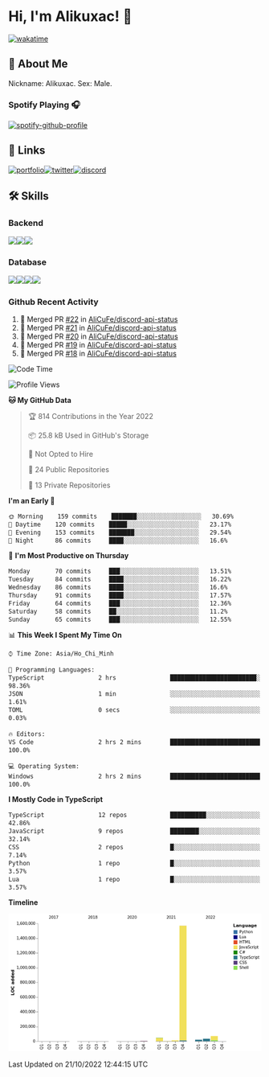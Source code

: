 # Hi, I'm Alikuxac! 👋
[![wakatime](https://wakatime.com/badge/user/f351a39f-05c3-4440-84c7-6444ba23d95e.svg)](https://wakatime.com/@alikuxac)
## 🚀 About Me
Nickname: Alikuxac.
Sex: Male.

### Spotify Playing 🎧
[![spotify-github-profile](https://spotify-github-profile.vercel.app/api/view?uid=1ug46od67cxvdqjx4zr7l33i4&cover_image=true&theme=natemoo-re&bar_color=53b14f&bar_color_cover=false)](https://open.spotify.com/user/1ug46od67cxvdqjx4zr7l33i4)

## 🔗 Links
[![portfolio][portfolio-badge]][website-link][![twitter][twitter-badge]][twitter-link][![discord][discord-badge]][discord-link]

## 🛠 Skills
<!---### Frontend--->

### Backend
[![](https://img.shields.io/badge/C%23-239120?style=for-the-badge&logo=c-sharp&logoColor=white)]()[![](https://img.shields.io/badge/JavaScript-F7DF1E?style=for-the-badge&logo=javascript&logoColor=black)]()[![](https://img.shields.io/badge/TypeScript-007ACC?style=for-the-badge&logo=typescript&logoColor=white)]()
### Database
[![](https://img.shields.io/badge/MySQL-00000F?style=for-the-badge&logo=mysql&logoColor=white)]()[![](https://img.shields.io/badge/MongoDB-4EA94B?style=for-the-badge&logo=mongodb&logoColor=white)]()[![](https://img.shields.io/badge/PostgreSQL-316192?style=for-the-badge&logo=postgresql&logoColor=white)]()[![](https://img.shields.io/badge/Redis-D82C20?style=for-the-badge&logo=RedislogoColor=white)]()
<!---### Tools--->

<!---### Framework--->

### Github Recent Activity
<!--START_SECTION:activity-->
1. 🎉 Merged PR [#22](https://github.com/AliCuFe/discord-api-status/pull/22) in [AliCuFe/discord-api-status](https://github.com/AliCuFe/discord-api-status)
2. 🎉 Merged PR [#21](https://github.com/AliCuFe/discord-api-status/pull/21) in [AliCuFe/discord-api-status](https://github.com/AliCuFe/discord-api-status)
3. 🎉 Merged PR [#20](https://github.com/AliCuFe/discord-api-status/pull/20) in [AliCuFe/discord-api-status](https://github.com/AliCuFe/discord-api-status)
4. 🎉 Merged PR [#19](https://github.com/AliCuFe/discord-api-status/pull/19) in [AliCuFe/discord-api-status](https://github.com/AliCuFe/discord-api-status)
5. 🎉 Merged PR [#18](https://github.com/AliCuFe/discord-api-status/pull/18) in [AliCuFe/discord-api-status](https://github.com/AliCuFe/discord-api-status)
<!--END_SECTION:activity-->

<!--START_SECTION:waka-->
![Code Time](http://img.shields.io/badge/Code%20Time-3%2C849%20hrs%2033%20mins-blue)

![Profile Views](http://img.shields.io/badge/Profile%20Views-11-blue)

**🐱 My GitHub Data** 

> 🏆 814 Contributions in the Year 2022
 > 
> 📦 25.8 kB Used in GitHub's Storage 
 > 
> 🚫 Not Opted to Hire
 > 
> 📜 24 Public Repositories 
 > 
> 🔑 13 Private Repositories  
 > 
**I'm an Early 🐤** 

```text
🌞 Morning    159 commits    ███████░░░░░░░░░░░░░░░░░░   30.69% 
🌆 Daytime    120 commits    █████░░░░░░░░░░░░░░░░░░░░   23.17% 
🌃 Evening    153 commits    ███████░░░░░░░░░░░░░░░░░░   29.54% 
🌙 Night      86 commits     ████░░░░░░░░░░░░░░░░░░░░░   16.6%

```
📅 **I'm Most Productive on Thursday** 

```text
Monday       70 commits     ███░░░░░░░░░░░░░░░░░░░░░░   13.51% 
Tuesday      84 commits     ████░░░░░░░░░░░░░░░░░░░░░   16.22% 
Wednesday    86 commits     ████░░░░░░░░░░░░░░░░░░░░░   16.6% 
Thursday     91 commits     ████░░░░░░░░░░░░░░░░░░░░░   17.57% 
Friday       64 commits     ███░░░░░░░░░░░░░░░░░░░░░░   12.36% 
Saturday     58 commits     ██░░░░░░░░░░░░░░░░░░░░░░░   11.2% 
Sunday       65 commits     ███░░░░░░░░░░░░░░░░░░░░░░   12.55%

```


📊 **This Week I Spent My Time On** 

```text
⌚︎ Time Zone: Asia/Ho_Chi_Minh

💬 Programming Languages: 
TypeScript               2 hrs               ████████████████████████░   98.36% 
JSON                     1 min               ░░░░░░░░░░░░░░░░░░░░░░░░░   1.61% 
TOML                     0 secs              ░░░░░░░░░░░░░░░░░░░░░░░░░   0.03%

🔥 Editors: 
VS Code                  2 hrs 2 mins        █████████████████████████   100.0%

💻 Operating System: 
Windows                  2 hrs 2 mins        █████████████████████████   100.0%

```

**I Mostly Code in TypeScript** 

```text
TypeScript               12 repos            ██████████░░░░░░░░░░░░░░░   42.86% 
JavaScript               9 repos             ████████░░░░░░░░░░░░░░░░░   32.14% 
CSS                      2 repos             █░░░░░░░░░░░░░░░░░░░░░░░░   7.14% 
Python                   1 repo              █░░░░░░░░░░░░░░░░░░░░░░░░   3.57% 
Lua                      1 repo              █░░░░░░░░░░░░░░░░░░░░░░░░   3.57%

```


**Timeline**

![Chart not found](https://raw.githubusercontent.com/alikuxac/alikuxac/master/charts/bar_graph.png) 


 Last Updated on 21/10/2022 12:44:15 UTC
<!--END_SECTION:waka-->

<!--- Link definition --->
[website-link]: https://alikuxac.xyz/
[twitter-link]: https://twitter.com/alikuxac
[discord-link]: https://discord.gg/8yfv46W
[kofi-link]: https://ko-fi.com/alikuxac
[Facebook]: https://www.facebook.com/anikuxac

[Instagram]: https://www.instagram.com/alikuxac/

<!--- Badgee Imag --->
[portfolio-badge]: https://img.shields.io/badge/my_portfolio-000?style=for-the-badge&logo=ko-fi&logoColor=white
[twitter-badge]: https://img.shields.io/badge/twitter-1DA1F2?style=for-the-badge&logo=twitter&logoColor=white
[discord-badge]: https://img.shields.io/badge/Discord-7289DA?style=for-the-badge&logo=discord&logoColor=white

